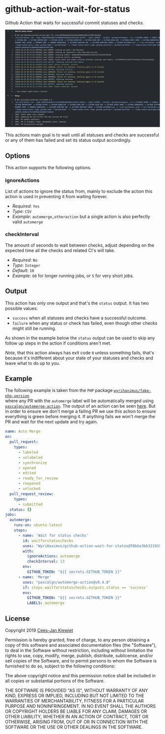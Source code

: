 # github-action-wait-for-status

Github Action that waits for successful commit statuses and checks.

![](images/action.png)

This actions main goal is to wait until all statuses and checks are successful or any of them has failed and set its 
status output accordingly.

## Options

This action supports the following options.

### ignoreActions

List of actions to ignore the status from, mainly to exclude the action this action is used in preventing it from waiting forever.

* *Required*: `Yes`
* *Type*: `CSV`
* *Example*: `automerge,otheraction` but a single action is also perfectly valid `automerge`

### checkInterval

The amount of seconds to wait between checks, adjust depending on the expected time all the checks and related CI's will take.

* *Required*: `No`
* *Type*: `Integer`
* *Default*: `10`
* *Example*: `60` for longer running jobs, or `5` for very short jobs.

## Output

This action has only one output and that's the `status` output. It has two possible values:

* `success` when all statuses and checks have a successful outcome.
* `failure` when any status or check has failed, even though other checks might still be running.

As shown in the example below the `status` output can be used to skip any follow up steps in the action if conditions aren't met.

*Note*, that this action always has exit code `0` unless something fails, that's because it's indifferent about your 
state of your statuses and checks and leave what to do up to you.

## Example

The following example is taken from the `PHP` package [`wyrihaximus/fake-php-version`](https://github.com/wyrihaximus/php-fake-php-version/)  
where any PR with the `automerge` label will be automatically merged using [`pascalgn/automerge-action`](https://github.com/marketplace/actions/merge-pull-requests).
The output of an action can be seen [here](https://github.com/WyriHaximus/php-fake-php-version/commit/0de3b06ee111ccc8b600219b95cebe4b434bef63/checks?check_suite_id=263513218).
But in order to ensure we don't merge a failing PR we use this action to ensure everything is green before merging it.
If anything fails we won't merge the PR and wait for the next update and try again.

```yaml
name: Auto Merge
on:
  pull_request:
    types:
      - labeled
      - unlabeled
      - synchronize
      - opened
      - edited
      - ready_for_review
      - reopened
      - unlocked
  pull_request_review:
    types:
      - submitted
  status: {}
jobs:
  automerge:
    runs-on: ubuntu-latest
    steps:
      - name: 'Wait for status checks'
        id: waitforstatuschecks
        uses: "WyriHaximus/github-action-wait-for-status@f8bbe3bb321919ec6a009bc98121f39874dc8ee0"
        with:
          ignoreActions: automerge
          checkInterval: 13
        env:
          GITHUB_TOKEN: "${{ secrets.GITHUB_TOKEN }}"
      - name: 'Merge'
        uses: "pascalgn/automerge-action@v0.4.0"
        if: steps.waitforstatuschecks.outputs.status == 'success'
        env:
          GITHUB_TOKEN: "${{ secrets.GITHUB_TOKEN }}"
          LABELS: automerge
```

## License ##

Copyright 2019 [Cees-Jan Kiewiet](http://wyrihaximus.net/)

Permission is hereby granted, free of charge, to any person
obtaining a copy of this software and associated documentation
files (the "Software"), to deal in the Software without
restriction, including without limitation the rights to use,
copy, modify, merge, publish, distribute, sublicense, and/or sell
copies of the Software, and to permit persons to whom the
Software is furnished to do so, subject to the following
conditions:

The above copyright notice and this permission notice shall be
included in all copies or substantial portions of the Software.

THE SOFTWARE IS PROVIDED "AS IS", WITHOUT WARRANTY OF ANY KIND,
EXPRESS OR IMPLIED, INCLUDING BUT NOT LIMITED TO THE WARRANTIES
OF MERCHANTABILITY, FITNESS FOR A PARTICULAR PURPOSE AND
NONINFRINGEMENT. IN NO EVENT SHALL THE AUTHORS OR COPYRIGHT
HOLDERS BE LIABLE FOR ANY CLAIM, DAMAGES OR OTHER LIABILITY,
WHETHER IN AN ACTION OF CONTRACT, TORT OR OTHERWISE, ARISING
FROM, OUT OF OR IN CONNECTION WITH THE SOFTWARE OR THE USE OR
OTHER DEALINGS IN THE SOFTWARE.
